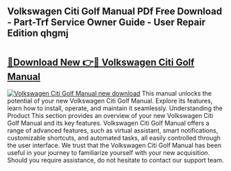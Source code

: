 ## Volkswagen Citi Golf Manual PDf Free Download - Part-Trf Service Owner Guide - User Repair Edition qhgmj

# <h2><a href="http://bc52556.oget.top/?id=Volkswagen+Citi+Golf+Manual">🔗Download New 👉🔴 Volkswagen Citi Golf Manual</a></h2>

[![Volkswagen Citi Golf Manual new download](https://i.imgur.com/5g1atiW.png)](http://bc52556.oget.top/?id=Volkswagen+Citi+Golf+Manual)
This manual unlocks the potential of your new Volkswagen Citi Golf Manual. Explore its features, learn how to install, operate, and maintain it seamlessly. Understanding the Product This section provides an overview of your new Volkswagen Citi Golf Manual and its key features. Volkswagen Citi Golf Manual offers a range of advanced features, such as virtual assistant, smart notifications, customizable shortcuts, and automated tasks, all easily controlled through the user interface. We trust that the Volkswagen Citi Golf Manual has been useful in your journey to familiarize yourself with your new acquisition. Should you require assistance, do not hesitate to contact our support team.
